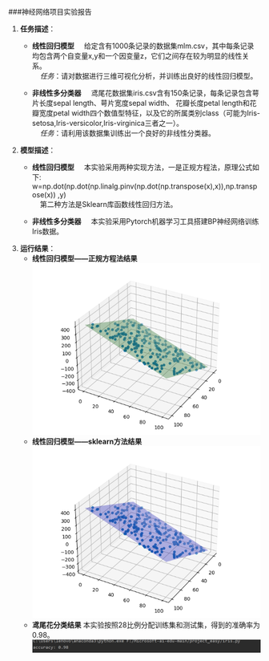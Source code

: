 ###神经网络项目实验报告
1. **任务描述**：
    - **线性回归模型**
    &nbsp;&nbsp;&nbsp;&nbsp;给定含有1000条记录的数据集mlm.csv，其中每条记录均包含两个自变量x,y和一个因变量z，它们之间存在较为明显的线性关系。  
    &nbsp;&nbsp;&nbsp;&nbsp;*任务*：请对数据进行三维可视化分析，并训练出良好的线性回归模型。
    
    - **非线性多分类器**
    &nbsp;&nbsp;&nbsp;&nbsp;鸢尾花数据集iris.csv含有150条记录，每条记录包含萼片长度sepal length、萼片宽度sepal width、 花瓣长度petal length和花瓣宽度petal width四个数值型特征，以及它的所属类别class（可能为Iris-setosa,Iris-versicolor,Iris-virginica三者之一）。  
    &nbsp;&nbsp;&nbsp;&nbsp;*任务*：请利用该数据集训练出一个良好的非线性分类器。
2. **模型描述**：
    - **线性回归模型**
     &nbsp;&nbsp;&nbsp;&nbsp;本实验采用两种实现方法，一是正规方程法，原理公式如下:  
     w=np.dot(np.dot(np.linalg.pinv(np.dot(np.transpose(x),x)),np.transpose(x)) ,y)  
     &nbsp;&nbsp;&nbsp;&nbsp;第二种方法是Sklearn库函数线性回归方法。
    
    - **非线性多分类器**
    &nbsp;&nbsp;&nbsp;&nbsp;本实验采用Pytorch机器学习工具搭建BP神经网络训练Iris数据。
3. **运行结果**：
    - **线性回归模型——正规方程法结果**
        ![Alt text](/linear_regression/result_matrix.png)
    - **线性回归模型——sklearn方法结果**
    	![Alt text](/linear_regression/result_sklearn.png)
    - **鸢尾花分类结果**
    	本实验按照28比例分配训练集和测试集，得到的准确率为0.98。
     	![Alt text](/iris/accuracy.PNG)
